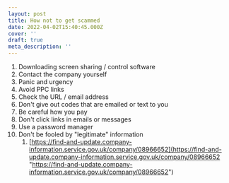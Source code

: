 ```yaml
---
layout: post
title: How not to get scammed
date: 2022-04-02T15:40:45.000Z
cover: ''
draft: true
meta_description: ''
---
```


1. Downloading screen sharing / control software
2. Contact the company yourself
3. Panic and urgency
4. Avoid PPC links
5. Check the URL / email address
6. Don't give out codes that are emailed or text to you
7. Be careful how you pay
8. Don't click links in emails or messages
9. Use a password manager
10. Don't be fooled by "legitimate" information
    1. [https://find-and-update.company-information.service.gov.uk/company/08966652](https://find-and-update.company-information.service.gov.uk/company/08966652 "https://find-and-update.company-information.service.gov.uk/company/08966652")
